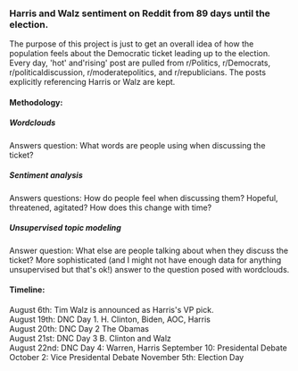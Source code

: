 ### Harris and Walz sentiment on Reddit from 89 days until the election.
The purpose of this project is just to get an overall idea of how the population feels about the Democratic ticket leading up to the election. Every day, 'hot' and'rising' post are pulled from r/Politics, r/Democrats, r/politicaldiscussion, r/moderatepolitics, and r/republicians. The posts explicitly referencing Harris or Walz are kept. 
#### Methodology:
##### Wordclouds
Answers question: What words are people using when discussing the ticket? 

##### Sentiment analysis
Answers questions: How do people feel when discussing them? Hopeful, threatened, agitated? How does this change with time? 

##### Unsupervised topic modeling
Answer question: What else are people talking about when they discuss the ticket? 
More sophisticated (and I might not have enough data for anything unsupervised but that's ok!) answer to the question posed with wordclouds. 

#### Timeline: 
August 6th: Tim Walz is announced as Harris's VP pick.\
August 19th: DNC Day 1. H. Clinton, Biden, AOC, Harris\
August 20th: DNC Day 2 The Obamas\
August 21st: DNC Day 3 B. Clinton and Walz\
August 22nd: DNC Day 4: Warren, Harris
September 10: Presidental Debate
October 2: Vice Presidental Debate 
November 5th: Election Day





